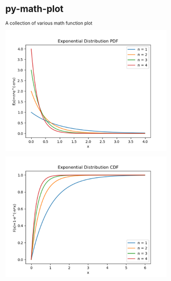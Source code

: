 # py-math-plot
A collection of various math function plot

![Exponential Distribution PDF](images/exponential-pdf.png)

![Exponential Distribution CDF](images/exponential-cdf.png)
